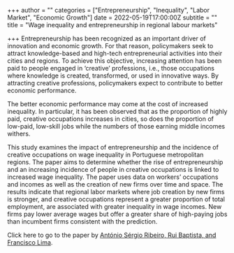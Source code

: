 +++
author = ""
categories = ["Entrepreneurship", "Inequality", "Labor Market", "Economic Growth"]
date = 2022-05-19T17:00:00Z
subtitle = ""
title = "Wage inequality and entrepreneurship in regional labour markets"

+++
Entrepreneurship has been recognized as an important driver of innovation and economic growth. For that reason, policymakers seek to attract knowledge-based and high-tech entrepreneurial activities into their cities and regions. To achieve this objective, increasing attention has been paid to people engaged in ‘creative’ professions, i.e., those occupations where knowledge is created, transformed, or used in innovative ways. By attracting creative professions, policymakers expect to contribute to better economic performance.

The better economic performance may come at the cost of increased inequality. In particular, it has been observed that as the proportion of highly paid, creative occupations increases in cities, so does the proportion of low-paid, low-skill jobs while the numbers of those earning middle incomes withers.

This study examines the impact of entrepreneurship and the incidence of creative occupations on wage inequality in Portuguese metropolitan regions. The paper aims to determine whether the rise of entrepreneurship and an increasing incidence of people in creative occupations is linked to increased wage inequality. The paper uses data on workers’ occupations and incomes as well as the creation of new firms over time and space. The results indicate that regional labor markets where job creation by new firms is stronger, and creative occupations represent a greater proportion of total employment, are associated with greater inequality in wage incomes. New firms pay lower average wages but offer a greater share of high-paying jobs than incumbent firms consistent with the prediction.

Click here to go to the paper by [António Sérgio Ribeiro, Rui Baptista, and Francisco Lima](https://www.tandfonline.com/doi/abs/10.1080/00343404.2021.1988553).